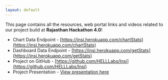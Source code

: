 ```yaml
---
layout: default
---
```


This page contains all the resources, web portal links and videos related to our project build at **Rajasthan Hackathon 4.0**!

- Chart Data Endpoint - [https://insi.herokuapp.com/chartStats](https://insi.herokuapp.com/chartStats)
- Dashboard Data Endpoint - [https://insi.herokuapp.com/getStats](https://insi.herokuapp.com/getStats)
- Project on GitHub - [https://github.com/HELLLabs/Insi](https://github.com/HELLLabs/Insi)
- Project Presentation - [View presentation here](https://drive.google.com/file/d/1I_BJWdvlSrBXronH1OViS7_AioRYbb8o/view?usp=sharing)
